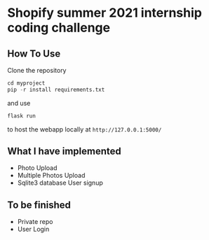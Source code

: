# Shopify summer 2021 internship coding challenge

## How To Use
Clone the repository
```python
cd myproject
pip -r install requirements.txt
```
and use 
```python
flask run 
``` 
to host the webapp locally at
```http://127.0.0.1:5000/```

## What I have implemented
* Photo Upload
* Multiple Photos Upload
* Sqlite3 database User signup

## To be finished
* Private repo
* User Login
